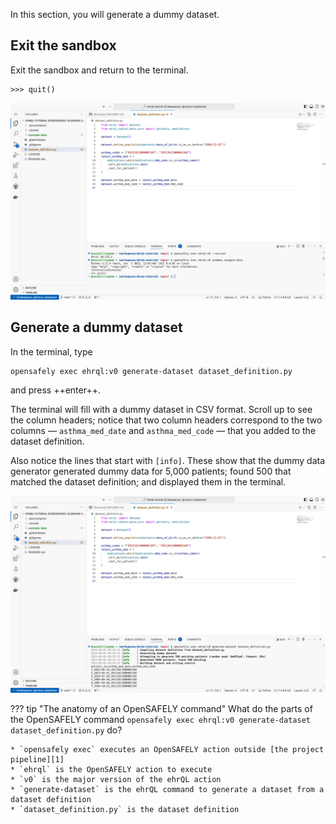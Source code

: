 In this section, you will generate a dummy dataset.

## Exit the sandbox

Exit the sandbox and return to the terminal.

```pycon
>>> quit()
```

![A screenshot of VS Code, showing the terminal](the_terminal.png)

## Generate a dummy dataset

In the terminal, type

```
opensafely exec ehrql:v0 generate-dataset dataset_definition.py
```

and press ++enter++.

The terminal will fill with a dummy dataset in CSV format.
Scroll up to see the column headers;
notice that two column headers correspond to the two columns
— `asthma_med_date` and `asthma_med_code` —
that you added to the dataset definition.

Also notice the lines that start with `[info]`.
These show that the dummy data generator generated dummy data for 5,000 patients;
found 500 that matched the dataset definition;
and displayed them in the terminal.

![A screenshot of VS Code, showing the terminal after the `opensafely exec` command was run](opensafely_exec.png)

??? tip "The anatomy of an OpenSAFELY command"
    What do the parts of the OpenSAFELY command
    `opensafely exec ehrql:v0 generate-dataset dataset_definition.py`
    do?

    * `opensafely exec` executes an OpenSAFELY action outside [the project pipeline][1]
    * `ehrql` is the OpenSAFELY action to execute
    * `v0` is the major version of the ehrQL action
    * `generate-dataset` is the ehrQL command to generate a dataset from a dataset definition
    * `dataset_definition.py` is the dataset definition

[1]: https://docs.opensafely.org/actions-pipelines/
